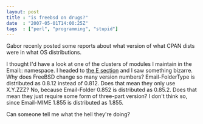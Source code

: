 ```yaml
---
layout: post
title : "is freebsd on drugs?"
date  : "2007-05-01T14:00:25Z"
tags  : ["perl", "programming", "stupid"]
---
```

Gabor recenly posted some reports about what version of what CPAN dists were in
what OS distributions.

I thought I'd have a look at one of the clusters of modules I maintain in the
Email:: namespace.  I headed to [the E
section](http://www.szabgab.com/distributions/E.html) and I saw something
bizarre.  Why does FreeBSD change so many version numbers?  Email-FolderType is
distributed as 0.8.12 instead of 0.812.  Does that mean they only use X.Y.ZZZ?
No, because Email-Folder 0.852 is distributed as 0.85.2.  Does that mean they
just require some form of three-part version?  I don't think so, since
Email-MIME 1.855 is distributed as 1.855.

Can someone tell me what the hell they're doing?

